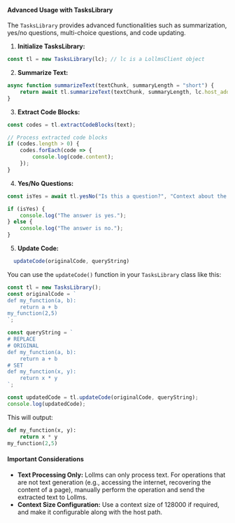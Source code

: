 
#### Advanced Usage with TasksLibrary

The `TasksLibrary` provides advanced functionalities such as summarization, yes/no questions, multi-choice questions, and code updating.

1. **Initialize TasksLibrary:**

```javascript
const tl = new TasksLibrary(lc); // lc is a LollmsClient object
```

2. **Summarize Text:**

```javascript
async function summarizeText(textChunk, summaryLength = "short") {
    return await tl.summarizeText(textChunk, summaryLength, lc.host_address, lc.model_name, lc.temperature, 1000);
}
```

3. **Extract Code Blocks:**

```javascript
const codes = tl.extractCodeBlocks(text);

// Process extracted code blocks
if (codes.length > 0) {
    codes.forEach(code => {
        console.log(code.content);
    });
}
```

4. **Yes/No Questions:**

```javascript
const isYes = await tl.yesNo("Is this a question?", "Context about the question", 50, "Optional conditioning message");

if (isYes) {
    console.log("The answer is yes.");
} else {
    console.log("The answer is no.");
}
```

5. **Update Code:**

```javascript
  updateCode(originalCode, queryString)
```

You can use the `updateCode()` function in your `TasksLibrary` class like this:

```javascript
const tl = new TasksLibrary();
const originalCode = `
def my_function(a, b):
    return a + b
my_function(2,5)
`;

const queryString = `
# REPLACE
# ORIGINAL
def my_function(a, b):
    return a + b
# SET
def my_function(x, y):
    return x * y
`;

const updatedCode = tl.updateCode(originalCode, queryString);
console.log(updatedCode);
```

This will output:

```python
def my_function(x, y):
    return x * y
my_function(2,5)
```

#### Important Considerations

- **Text Processing Only:** Lollms can only process text. For operations that are not text generation (e.g., accessing the internet, recovering the content of a page), manually perform the operation and send the extracted text to Lollms.
- **Context Size Configuration:** Use a context size of 128000 if required, and make it configurable along with the host path.
